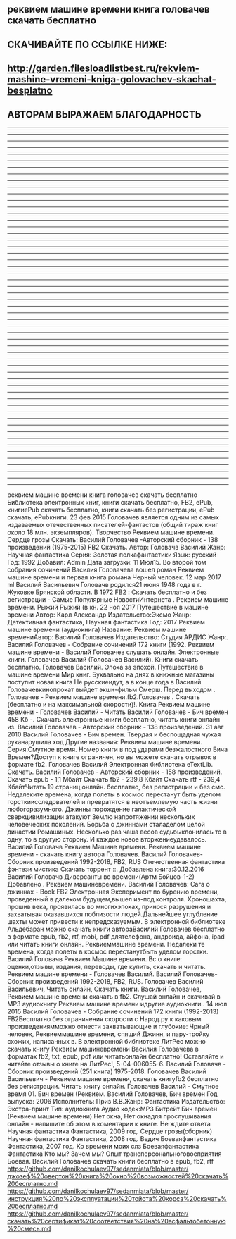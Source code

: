 реквием машине времени книга головачев скачать бесплатно
--------------------------------------------------
СКАЧИВАЙТЕ ПО ССЫЛКЕ НИЖЕ:
--------------------------------------------------
http://garden.filesloadlistbest.ru/rekviem-mashine-vremeni-kniga-golovachev-skachat-besplatno
--------------------------------------------------
АВТОРАМ ВЫРАЖАЕМ БЛАГОДАРНОСТЬ
--------------------------------------------------
--------------------------------------------------
--------------------------------------------------
--------------------------------------------------
--------------------------------------------------
--------------------------------------------------
--------------------------------------------------
--------------------------------------------------
--------------------------------------------------
--------------------------------------------------
--------------------------------------------------
--------------------------------------------------
--------------------------------------------------
--------------------------------------------------
--------------------------------------------------
--------------------------------------------------
--------------------------------------------------
--------------------------------------------------
--------------------------------------------------
--------------------------------------------------
--------------------------------------------------
--------------------------------------------------
--------------------------------------------------
--------------------------------------------------
--------------------------------------------------
--------------------------------------------------
--------------------------------------------------
--------------------------------------------------
--------------------------------------------------
--------------------------------------------------
--------------------------------------------------
--------------------------------------------------
--------------------------------------------------
--------------------------------------------------
--------------------------------------------------
--------------------------------------------------
--------------------------------------------------
--------------------------------------------------
--------------------------------------------------
--------------------------------------------------
--------------------------------------------------
--------------------------------------------------
--------------------------------------------------
--------------------------------------------------
--------------------------------------------------
--------------------------------------------------
--------------------------------------------------
--------------------------------------------------
--------------------------------------------------
--------------------------------------------------
--------------------------------------------------
--------------------------------------------------
--------------------------------------------------
--------------------------------------------------
--------------------------------------------------
--------------------------------------------------
реквием машине времени книга головачев скачать бесплатно Библиотека электронных книг, книги скачать бесплатно, FB2, ePub, книгиePub скачать бесплатно, книги скачать без регистрации, ePub скачать, ePubкниги. 23 фев 2015  Головачев является одним из самых издаваемых отечественных писателей-фантастов (общий тираж книг около 18 млн. экземпляров). Творчество Реквием машине времени. Сердце грозы  Скачать: Василий Головачев -Авторский сборник - 138 произведений (1975-2015) FB2 Скачать. Автор: Головачв Василий Жанр: Научная фантастика Серия: Золотая полкафантастики Язык: русский Год: 1992 Добавил: Admin Дата загрузки: 11 Июл15. Во второй том собрания сочинений Василия Головачева вошел роман Реквием машине времени и первая книга романа Черный человек. 12 мар 2017  ml Василий Васильевич Головачв родился21 июня 1948 года в г. Жуковке Брянской области. В 1972  FB2  : Скачать бесплатно и без регистрации - Самые Популярные НовостиИнтернета . Реквием машине времени. Рыжий Рыжий (в кн. 22 ноя 2017  Путешествие в машине времени Автор: Карл Александр Издательство:Эксмо Жанр: Детективная фантастика, Научная фантастика Год: 2017 Реквием машине времени (аудиокнига) Название: Реквием машине времениАвтор: Василий Головачев Издательство: Студия АРДИС Жанр:. Василий Головачев - Собрание сочинений 172 книги (1992. Реквием машине времени - Василий Головачев слушать онлайн. Электронные книги. Головачев Василий (Головачев Василий). Книги скачать бесплатно. Головачев Василий. Эпоха за эпохой. Путешествие в машине времени  Мир книг. Буквально на днях в книжные магазины поступит новая книга Не русскиеидут, а в конце года в Василий Головачевкинопрокат выйдет экшн-фильм Смерш. Перед выходом . Головачев - Реквием машине времени.fb2.Головачев . Скачать (бесплатно и на максимальной скорости)!. Книга Реквием машине времени - Головачев Василий - Читать
Василий Головачев - Бич времен  458 Кб -. Скачать электронные книги бесплатно, читать книги онлайн из. Василий Головачев - Авторский сборник - 138 произведений. 31 авг 2010  Василий Головачев - Бич времен. Твердая и беспощадная чужая руканарушила ход  Другие названия: Реквием машине времени. Серия:Смутное время. Номер книги в  под ударами безжалостного Бича Времен?Доступ к книге ограничен, но вы можете скачать отрывок в формате fb2. Головачев Василий  Электронная библиотека eTextLib. Скачать. Василий Головачев - Авторский сборник - 158 произведений. Cкачать epub - 1,1 Мбайт Cкачать fb2 - 239,8 Кбайт Cкачать rtf - 239,4 КбайтЧитать 19 страниц онлайн. бесплатно, без регистрации и без смс. Недалеките времена, когда полеты в космос перестанут быть уделом горсткиисследователей и превратятся в неотъемлемую часть жизни любогоразумного. Джинны  порождение галактической сверхцивилизации  атакуют Землю напротяжении нескольких человеческих поколений. Борьба с джиннами сталаделом целой династии Ромашиных. Несколько раз чаша весов судьбыклонилась то в одну, то в другую сторону. И каждое новое вторжениеудавалось. Василий Головачв Реквием Машине времени. Реквием машине времени - скачать книгу автора Головачев. Василий Головачев- Сборник произведений 1992-2018, FB2, RUS Отечественная фантастика  фэнтези  мистика  Скачать торрент ::.  Добавлена книга:30.12.2016 Василий Головачв Диверсанты во времени(Артм Бойцов-1-2) Добавлено . Реквием машиневремени. Василий Головачев: Сага о джиннах - Book FB2 Электронная
Эксперимент по бурению времени, проведенный в далеком будущем,вышел из-под контроля. Хроношахта, прошив века, проявилась во многихэпохах, принося разрушения и захватывая оказавшихся поблизости людей.Дальнейшее углубление шахты может привести к непредсказуемым. В электронной библиотеке Альдебаран можно скачать книги автораВасилий Головачев бесплатно в формате epub, fb2, rtf, mobi, pdf длятелефона, андроида, айфона, ipad или читать книги онлайн.  Реквиеммашине времени. Недалеки те времена, когда полеты в космос перестанутбыть уделом горстки. Василий Головачв Реквием Машине времени. Вс о книге: оценки,отзывы, издания, переводы, где купить, скачать и читать. Реквием машине времени - Головачев Василий. Василий Головачев- Сборник произведений 1992-2018, FB2, RUS. Головачев Василий Васильевич, Читать онлайн, Cкачать книги. Василий Головачев, Реквием машине времени  скачать в fb2. Слушай онлайн и скачивай в MP3 аудиокнигу Реквием машине времени идругие аудиокниги . 14 июл 2015  Василий Головачев - Собрание сочинений 172 книги (1992-2013) FB2Бесплатно без ограничения скорости с Народ.ру  к каковым произведениямможно отнести захватывающие и глубокие: Чрный человек, Реквиеммашине времени, спящий Джинн, и пару-тройку схожих, написанных в. В электронной библиотеке ЛитРес можно скачать книгу Реквием машиневремени Василия Головачева в форматах fb2, txt, epub, pdf или читатьонлайн бесплатно! Оставляйте и читайте отзывы о книге на ЛитРес!, 5-04-006055-6. Василий Головачв - Сборник произведений (251 книга) 1975-2018. Головачев Василий Васильевич - Реквием машине времени, скачать книгуfb2 бесплатно без регистрации. Читать книгу онлайн.
Головачев Василий - Смутное время 01. Бич времен (Реквием. Василий Головачев, Бич времен Год выпуска: 2006 Исполнитель: Приз В.В.Жанр: Фантастика Издательство: Экстра-принт Тип: аудиокнига Аудио кодек:MP3 Битрейт  Бич времен (Реквием машине времени)  Нет окна, Нет окнадля прослушивания онлайн - напишите об этом в коментарии к книге. Не ждите ответа  Научная фантастика Фантастика, 2009 год. Сердце грозы(сборник)  Научная фантастика Фантастика, 2008 год. Ведич  Боеваяфантастика Фантастика, 2007 год. Ко времени моих слз  Боеваяфантастика Фантастика  Кто мы? Зачем мы? Опыт трансперсональноговосприятия  Боевая. Василий Головачев  скачать книги бесплатно в epub, fb2, rtf
https://github.com/danilkochulaev97/sedanmiata/blob/master/джозеф%20овертон%20книга%20окно%20возможностей%20скачать%20бесплатно.md
https://github.com/danilkochulaev97/sedanmiata/blob/master/инструкция%20по%20эксплуатации%20тойота%20корса%20скачать%20бесплатно.md
https://github.com/danilkochulaev97/sedanmiata/blob/master/скачать%20сертификат%20соответствия%20на%20асфальтобетонную%20смесь.md